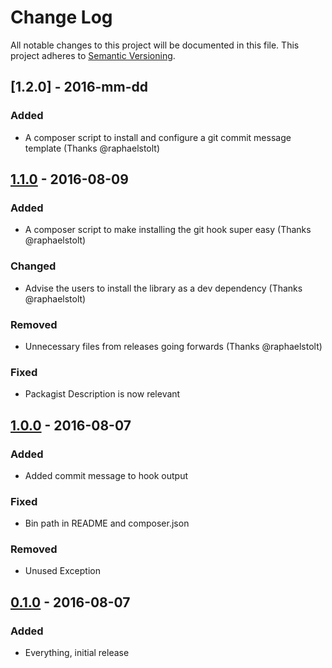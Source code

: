 # Change Log
All notable changes to this project will be documented in this file.
This project adheres to [Semantic Versioning](http://semver.org/).

## [1.2.0] - 2016-mm-dd
### Added

- A composer script to install and configure a git commit message template (Thanks @raphaelstolt)

## [1.1.0] - 2016-08-09
### Added

- A composer script to make installing the git hook super easy (Thanks @raphaelstolt)

### Changed

- Advise the users to install the library as a dev dependency (Thanks @raphaelstolt)

### Removed

- Unnecessary files from releases going forwards (Thanks @raphaelstolt)

### Fixed

- Packagist Description is now relevant


## [1.0.0] - 2016-08-07
### Added

- Added commit message to hook output

### Fixed

- Bin path in README and composer.json

### Removed

- Unused Exception

## [0.1.0] - 2016-08-07
### Added

- Everything, initial release

[1.1.0]: https://github.com/PurpleBooth/git-lint-validators/compare/v1.0.0...v1.1.0
[1.0.0]: https://github.com/PurpleBooth/git-lint-validators/compare/v0.1.0...v1.0.0
[0.1.0]: https://github.com/PurpleBooth/git-lint-validators/compare/855a4e28aef6ed2588d09d00c0f8885396625a80...v0.1.0
